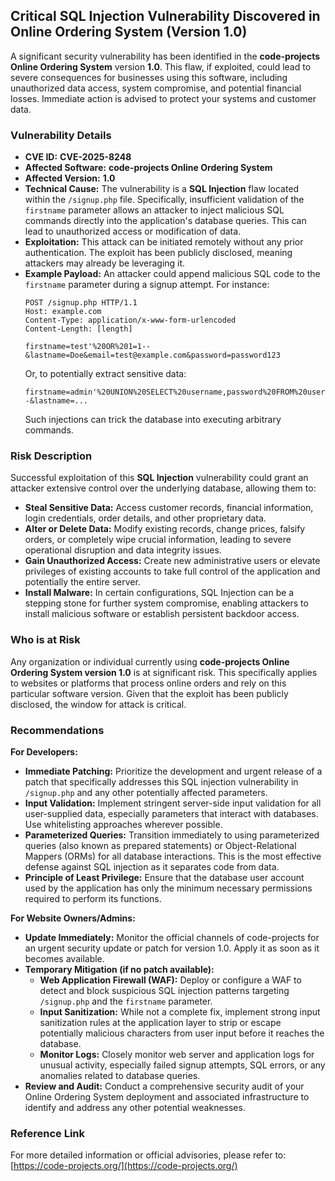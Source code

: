 ## Critical SQL Injection Vulnerability Discovered in Online Ordering System (Version 1.0)

A significant security vulnerability has been identified in the **code-projects Online Ordering System** version **1.0**. This flaw, if exploited, could lead to severe consequences for businesses using this software, including unauthorized data access, system compromise, and potential financial losses. Immediate action is advised to protect your systems and customer data.

### Vulnerability Details

*   **CVE ID:** **CVE-2025-8248**
*   **Affected Software:** **code-projects Online Ordering System**
*   **Affected Version:** **1.0**
*   **Technical Cause:** The vulnerability is a **SQL Injection** flaw located within the `/signup.php` file. Specifically, insufficient validation of the `firstname` parameter allows an attacker to inject malicious SQL commands directly into the application's database queries. This can lead to unauthorized access or modification of data.
*   **Exploitation:** This attack can be initiated remotely without any prior authentication. The exploit has been publicly disclosed, meaning attackers may already be leveraging it.
*   **Example Payload:** An attacker could append malicious SQL code to the `firstname` parameter during a signup attempt. For instance:
    ```
    POST /signup.php HTTP/1.1
    Host: example.com
    Content-Type: application/x-www-form-urlencoded
    Content-Length: [length]

    firstname=test'%20OR%201=1--&lastname=Doe&email=test@example.com&password=password123
    ```
    Or, to potentially extract sensitive data:
    ```
    firstname=admin'%20UNION%20SELECT%20username,password%20FROM%20users--&lastname=...
    ```
    Such injections can trick the database into executing arbitrary commands.

### Risk Description

Successful exploitation of this **SQL Injection** vulnerability could grant an attacker extensive control over the underlying database, allowing them to:

*   **Steal Sensitive Data:** Access customer records, financial information, login credentials, order details, and other proprietary data.
*   **Alter or Delete Data:** Modify existing records, change prices, falsify orders, or completely wipe crucial information, leading to severe operational disruption and data integrity issues.
*   **Gain Unauthorized Access:** Create new administrative users or elevate privileges of existing accounts to take full control of the application and potentially the entire server.
*   **Install Malware:** In certain configurations, SQL Injection can be a stepping stone for further system compromise, enabling attackers to install malicious software or establish persistent backdoor access.

### Who is at Risk

Any organization or individual currently using **code-projects Online Ordering System version 1.0** is at significant risk. This specifically applies to websites or platforms that process online orders and rely on this particular software version. Given that the exploit has been publicly disclosed, the window for attack is critical.

### Recommendations

**For Developers:**

*   **Immediate Patching:** Prioritize the development and urgent release of a patch that specifically addresses this SQL injection vulnerability in `/signup.php` and any other potentially affected parameters.
*   **Input Validation:** Implement stringent server-side input validation for all user-supplied data, especially parameters that interact with databases. Use whitelisting approaches wherever possible.
*   **Parameterized Queries:** Transition immediately to using parameterized queries (also known as prepared statements) or Object-Relational Mappers (ORMs) for all database interactions. This is the most effective defense against SQL injection as it separates code from data.
*   **Principle of Least Privilege:** Ensure that the database user account used by the application has only the minimum necessary permissions required to perform its functions.

**For Website Owners/Admins:**

*   **Update Immediately:** Monitor the official channels of code-projects for an urgent security update or patch for version 1.0. Apply it as soon as it becomes available.
*   **Temporary Mitigation (if no patch available):**
    *   **Web Application Firewall (WAF):** Deploy or configure a WAF to detect and block suspicious SQL injection patterns targeting `/signup.php` and the `firstname` parameter.
    *   **Input Sanitization:** While not a complete fix, implement strong input sanitization rules at the application layer to strip or escape potentially malicious characters from user input before it reaches the database.
    *   **Monitor Logs:** Closely monitor web server and application logs for unusual activity, especially failed signup attempts, SQL errors, or any anomalies related to database queries.
*   **Review and Audit:** Conduct a comprehensive security audit of your Online Ordering System deployment and associated infrastructure to identify and address any other potential weaknesses.

### Reference Link

For more detailed information or official advisories, please refer to: [https://code-projects.org/](https://code-projects.org/)